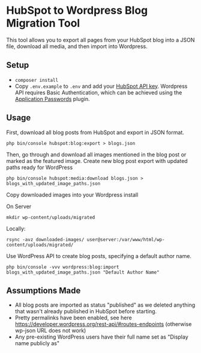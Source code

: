# HubSpot to Wordpress Blog Migration Tool

This tool allows you to export all pages from your HubSpot blog into a JSON file, download all media, and then import into Wordpress.    

## Setup

- `composer install`
- Copy `.env.example` to `.env` and add your [HubSpot API key](https://knowledge.hubspot.com/integrations/how-do-i-get-my-hubspot-api-key?KBOpenTab).
 Wordpress API requires Basic Authentication, which can be achieved using the [Application Passwords](https://wordpress.org/plugins/application-passwords/) plugin.

## Usage

First, download all blog posts from HubSpot and export in JSON format.

    php bin/console hubspot:blog:export > blogs.json
    
Then, go through and download all images mentioned in the blog post or marked as the featured image. Create new blog post
export with updated paths ready for WordPress
    
    php bin/console hubspot:media:download blogs.json > blogs_with_updated_image_paths.json
    
Copy downloaded images into your Wordpress install

On Server

    mkdir wp-content/uploads/migrated

Locally:

    rsync -avz downloaded-images/ user@server:/var/www/html/wp-content/uploads/migrated/

Use WordPress API to create blog posts, specifying a default author name.
    
    php bin/console -vvv wordpress:blog:import blogs_with_updated_image_paths.json "Default Author Name"

## Assumptions Made

- All blog posts are imported as status "published" as we deleted anything that wasn't already published in HubSpot before starting.
- Pretty permalinks have been enabled, see here https://developer.wordpress.org/rest-api/#routes-endpoints (otherwise wp-json URL does not work)
- Any pre-existing WordPress users have their full name set as "Display name publicly as"
